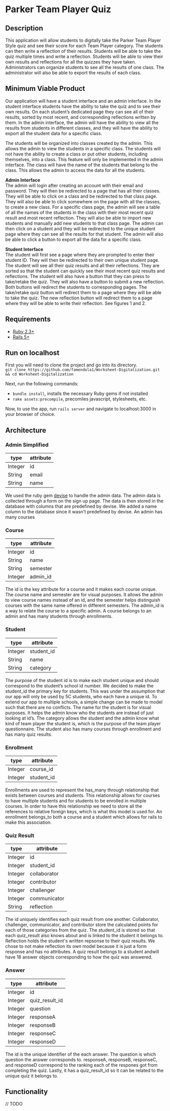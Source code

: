 # Parker Team Player Quiz 

## Description

This application will allow students to digitally take the Parker Team Player Style quiz and see their score for each Team Player category. The students can then write a reflection of their results. Students will be able to take the quiz multiple times and write a reflection. Students will be able to view their own results and reflections for all the quizzes they have taken. Administrators can organize students to see all the results of one class. The administrator will also be able to export the results of each class. 

## Minimum Viable Product

Our application will have a student interface and an admin interface. In the student interface students have the ability to take the quiz and to see their own results. On each student’s dedicated page they can see all of their results, sorted by most recent, and corresponding reflections written by them. In the admin interface, the admin will have the ability to view all the results from students in different classes, and they will have the ability to export all the student data for a specific class.
 
The students will be organized into classes created by the admin. This allows the admin to view the students in a specific class. The students will not have the ability to create a class or put other students, including themselves, into a class. This feature will only be implemented in the admin interface. The class will have the name of the students that belong to the class. This allows the admin to access the data for all the students.

**Admin Interface**  
The admin will login after creating an account with their email and password. They will then be redirected to a page that has all their classes. They will be able to click on a class and be redirected to that class page. They will also be able to click somewhere on the page with all the classes, to create a new class. For a specific class page, the admin will see a table of all the names of the students in the class with their most recent quiz result and most recent reflection. They will also be able to import new students and manually add new students to that class page. The admin can then click on a student and they will be redirected to the unique student page where they can see all the results for that student. The admin will also be able to click a button to export all the data for a specific class. 
	
**Student Interface**  
The student will first see a page where they are prompted to enter their student ID. They will then be redirected to their own unique student page. The student will see all their quiz results and all their reflections. They are sorted so that the student can quickly see their most recent quiz results and reflections. The student will also have a button that they can press to take/retake the quiz. They will also have a button to submit a new reflection. Both buttons will redirect the students to corresponding pages. The take/retake quiz button will redirect them to a page where they will be able to take the quiz. The new reflection button will redirect them to a page where they will be able to write their reflection. See figures 1 and 2.



## Requirements

* [Ruby 2.3+](https://www.ruby-lang.org/en/)
* [Rails 5+](http://rubyonrails.org)

## Run on localhost
First you will need to clone the project and go into its directory.  
```git clone https://github.com/famendola1/Worksheet-Digitalization.git && cd Worksheet-Digitalization```

Next, run the following commands:
* ```bundle install```, installs the necessary Ruby gems if not installed
* ```rake assets:precompile```, precomiles javascript, stylesheets, etc.

Now, to use the app, run ```rails server``` and navigate to localhost:3000 in your browser of choice.

## Architecture

### Admin Simplified

|  type   |  attribute |
|---------|------------|
| Integer | id         |
| String  | email      |
| String  | name       |

We used the ruby gem  [devise](https://github.com/plataformatec/devise) to handle the admin data. The admin data is collected through a form on the sign up page. The data is then stored in the database with columns that are predefined by devise. We added a name column to the database since it wasn't predefined by devise. An admin has many courses

### Course

| type    |  attribute |
|---------|------------|
| Integer | id         |
| String  | name       |
| String  | semester   |
| Integer | admin_id   |

The id is the key attribute for a course and it makes each course unique. The course name and semester are for visual purposes. It allows the admin to view course names instead of an id, and the semester helps distinguish courses with the same name offered in different semesters. The admin_id is a way to relate the course to a specific admin. A course belongs to an admin and has many students through enrollments.

### Student

| type    |  attribute |
|---------|------------|
| Integer | student_id |
| String  | name       |
| String  | category   |

The purpose of the student id is to make each student unique and should correspond to the student’s school id number. We decided to make the student_id the primary key for students. This was under the assumption that our app will only be used by 5C students, who each have a unique id. To extend our app to multiple schools, a simple change can be made to model such that there are no conflicts. The name for the student is for visual purposes. It helps the admin know who the students are instead of just looking at id’s. The category allows the student and the admin know what kind of team player the student is, which is the purpose of the team player questionnaire. The student also has many courses through enrollment and has many quiz results.

### Enrollment

| type    |  attribute |
|---------|------------|
| Integer | course_id  |
| Integer | student_id |

Enrollments are used to represent the has_many through relationship that exists between courses and students. This relationship allows for courses to have multiple students and for students to be enrolled in multiple courses. In order to have this relationship we need to store all the references to relative foreign keys, which is what this model is used for. An enrollment belongs_to both a course and a student which allows for rails to make this association.

### Quiz Result

| type    |  attribute   |
|---------|--------------|
| Integer | id           |
| Integer | student_id   |
| Integer | collaborator |
| Integer | contributor  |
| Integer | challenger   |
| Integer | communicator |
| String  | reflection   |

The id uniquely identifies each quiz result from one another. Collaborator, challenger, communicator, and contributor store the calculated points for each of those categories from the quiz. The student_id is stored so that each quiz_result also knows about and is linked to the student it belongs to. Reflection holds the student's written repsonse to their quiz results. We chose to not make reflection its own model because it is just a form response and has no attributes. A quiz result belongs to a student andwill have 18 answer objects corresponding to how the quiz was answered.

### Answer

| type    |  attribute     |
|---------|----------------|
| Integer | id             |
| Integer | quiz_result_id |
| Integer | question       |
| Integer | responseA      |
| Integer | responseB      |
| Integer | responseC      |
| Integer | responseD      |

The id is the unique identifier of the each answer. The question is which question the answer corresponds to. responseA, responseB, responseC, and responseD correspond to the ranking each of the respones got from completing the quiz. Lastly, it has a quiz_result_id so it can be related to the unique quiz it belongs to.

## Functionality

// TODO
